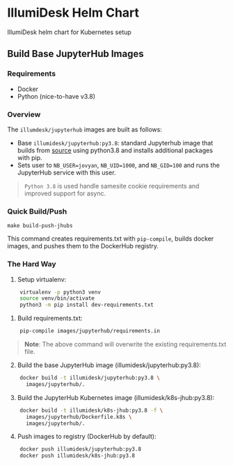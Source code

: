 # IllumiDesk Helm Chart

IllumiDesk helm chart for Kubernetes setup

## Build Base JupyterHub Images

### Requirements

- Docker
- Python (nice-to-have v3.8)

### Overview

The `illumdesk/jupyterhub` images are built as follows:

- Base `illumidesk/jupyterhub:py3.8`: standard Jupyterhub image that builds from [source](https://github.com/jupyterhub/jupyterhub) using python3.8 and installs additional packages with pip.
- Sets user to `NB_USER=jovyan`, `NB_UID=1000`, and `NB_GID=100` and runs the JupyterHub service with this user.

> `Python 3.8` is used handle samesite cookie requirements and improved support for async.

### Quick Build/Push

    make build-push-jhubs

This command creates requirements.txt with `pip-compile`, builds docker images, and pushes them to the DockerHub registry.

### The Hard Way

1. Setup virtualenv:

```bash
    virtualenv -p python3 venv
    source venv/bin/activate
    python3 -m pip install dev-requirements.txt
```

1. Build requirements.txt:

```bash
    pip-compile images/jupyterhub/requirements.in
```

> **Note**: The above command will overwrite the existing requirements.txt file.

2. Build the base JupyterHub image (illumidesk/jupyterhub:py3.8):

```bash
    docker build -t illumidesk/jupyterhub:py3.8 \
      images/jupyterhub/.
```

3. Build the JupyterHub Kubernetes image (illumidesk/k8s-jhub:py3.8):

```bash
    docker build -t illumidesk/k8s-jhub:py3.8 -f \
      images/jupyterhub/Dockerfile.k8s \
      images/jupyterhub/.
```

4. Push images to registry (DockerHub by default):

```bash
    docker push illumidesk/jupyterhub:py3.8
    docker push illumidesk/k8s-jhub:py3.8
```
